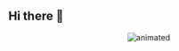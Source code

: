 ## Hi there 👋
<p align="center">
  <img src="https://media1.giphy.com/media/v1.Y2lkPTc5MGI3NjExYW1pNjl1dGp1emFwM2ljMHNxN3QzN2RhcDhtcGpidDh0bmxpNmVweCZlcD12MV9pbnRlcm5hbF9naWZfYnlfaWQmY3Q9Zw/ER1kvqvI3mb4s/giphy.gif" alt="animated" />
</p>

<!--
**jiSalinas/jiSalinas** is a ✨ _special_ ✨ repository because its `README.md` (this file) appears on your GitHub profile.

Here are some ideas to get you started:

- 🔭 I’m currently working on ...
- 🌱 I’m currently learning ...
- 👯 I’m looking to collaborate on ...
- 🤔 I’m looking for help with ...
- 💬 Ask me about ...
- 📫 How to reach me: ...
- 😄 Pronouns: ...
- ⚡ Fun fact: ...
-->
